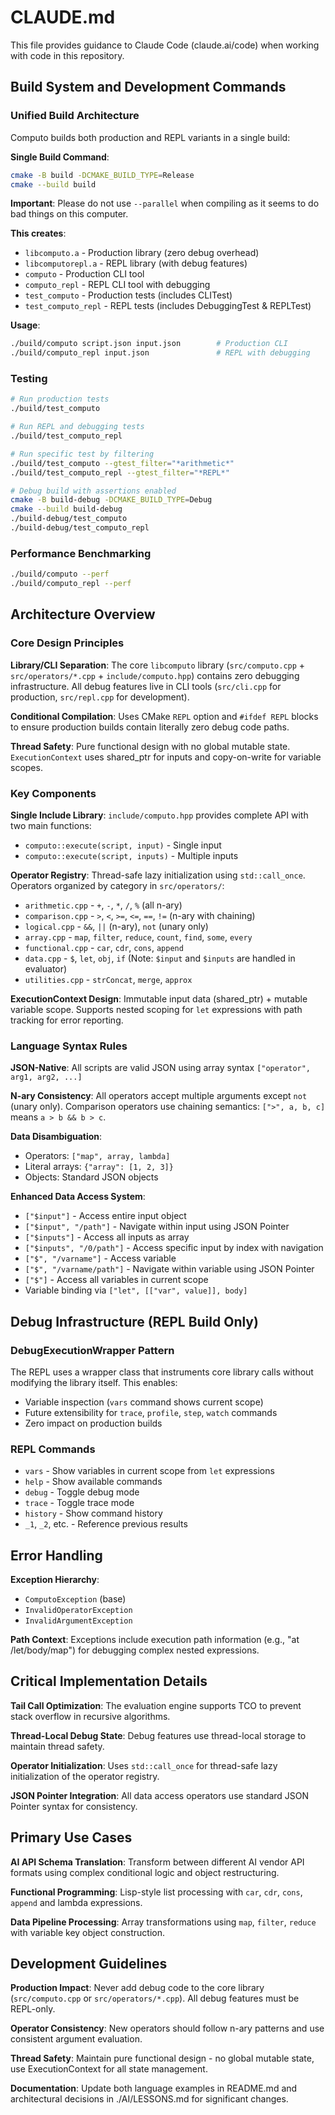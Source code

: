 # CLAUDE.md

This file provides guidance to Claude Code (claude.ai/code) when working with code in this repository.

## Build System and Development Commands

### Unified Build Architecture
Computo builds both production and REPL variants in a single build:

**Single Build Command**:
```bash
cmake -B build -DCMAKE_BUILD_TYPE=Release
cmake --build build
```

**Important**: Please do not use `--parallel` when compiling as it seems to do bad things on this computer.

**This creates**:
- `libcomputo.a` - Production library (zero debug overhead)
- `libcomputorepl.a` - REPL library (with debug features)
- `computo` - Production CLI tool
- `computo_repl` - REPL CLI tool with debugging
- `test_computo` - Production tests (includes CLITest)
- `test_computo_repl` - REPL tests (includes DebuggingTest & REPLTest)

**Usage**:
```bash
./build/computo script.json input.json        # Production CLI
./build/computo_repl input.json               # REPL with debugging
```

### Testing
```bash
# Run production tests
./build/test_computo

# Run REPL and debugging tests  
./build/test_computo_repl

# Run specific test by filtering
./build/test_computo --gtest_filter="*arithmetic*"
./build/test_computo_repl --gtest_filter="*REPL*"

# Debug build with assertions enabled
cmake -B build-debug -DCMAKE_BUILD_TYPE=Debug
cmake --build build-debug
./build-debug/test_computo
./build-debug/test_computo_repl
```

### Performance Benchmarking
```bash
./build/computo --perf
./build/computo_repl --perf
```

## Architecture Overview

### Core Design Principles

**Library/CLI Separation**: The core `libcomputo` library (`src/computo.cpp` + `src/operators/*.cpp` + `include/computo.hpp`) contains zero debugging infrastructure. All debug features live in CLI tools (`src/cli.cpp` for production, `src/repl.cpp` for development).

**Conditional Compilation**: Uses CMake `REPL` option and `#ifdef REPL` blocks to ensure production builds contain literally zero debug code paths.

**Thread Safety**: Pure functional design with no global mutable state. `ExecutionContext` uses shared_ptr for inputs and copy-on-write for variable scopes.

### Key Components

**Single Include Library**: `include/computo.hpp` provides complete API with two main functions:
- `computo::execute(script, input)` - Single input
- `computo::execute(script, inputs)` - Multiple inputs

**Operator Registry**: Thread-safe lazy initialization using `std::call_once`. Operators organized by category in `src/operators/`:
- `arithmetic.cpp` - `+`, `-`, `*`, `/`, `%` (all n-ary)
- `comparison.cpp` - `>`, `<`, `>=`, `<=`, `==`, `!=` (n-ary with chaining)
- `logical.cpp` - `&&`, `||` (n-ary), `not` (unary only)
- `array.cpp` - `map`, `filter`, `reduce`, `count`, `find`, `some`, `every`
- `functional.cpp` - `car`, `cdr`, `cons`, `append`
- `data.cpp` - `$`, `let`, `obj`, `if` (Note: `$input` and `$inputs` are handled in evaluator)
- `utilities.cpp` - `strConcat`, `merge`, `approx`

**ExecutionContext Design**: Immutable input data (shared_ptr) + mutable variable scope. Supports nested scoping for `let` expressions with path tracking for error reporting.

### Language Syntax Rules

**JSON-Native**: All scripts are valid JSON using array syntax `["operator", arg1, arg2, ...]`

**N-ary Consistency**: All operators accept multiple arguments except `not` (unary only). Comparison operators use chaining semantics: `[">", a, b, c]` means `a > b && b > c`.

**Data Disambiguation**: 
- Operators: `["map", array, lambda]`
- Literal arrays: `{"array": [1, 2, 3]}`
- Objects: Standard JSON objects

**Enhanced Data Access System**: 
- `["$input"]` - Access entire input object
- `["$input", "/path"]` - Navigate within input using JSON Pointer
- `["$inputs"]` - Access all inputs as array
- `["$inputs", "/0/path"]` - Access specific input by index with navigation
- `["$", "/varname"]` - Access variable
- `["$", "/varname/path"]` - Navigate within variable using JSON Pointer
- `["$"]` - Access all variables in current scope
- Variable binding via `["let", [["var", value]], body]`

## Debug Infrastructure (REPL Build Only)

### DebugExecutionWrapper Pattern
The REPL uses a wrapper class that instruments core library calls without modifying the library itself. This enables:
- Variable inspection (`vars` command shows current scope)
- Future extensibility for `trace`, `profile`, `step`, `watch` commands
- Zero impact on production builds

### REPL Commands
- `vars` - Show variables in current scope from `let` expressions
- `help` - Show available commands  
- `debug` - Toggle debug mode
- `trace` - Toggle trace mode
- `history` - Show command history
- `_1`, `_2`, etc. - Reference previous results

## Error Handling

**Exception Hierarchy**:
- `ComputoException` (base)
- `InvalidOperatorException` 
- `InvalidArgumentException`

**Path Context**: Exceptions include execution path information (e.g., "at /let/body/map") for debugging complex nested expressions.

## Critical Implementation Details

**Tail Call Optimization**: The evaluation engine supports TCO to prevent stack overflow in recursive algorithms.

**Thread-Local Debug State**: Debug features use thread-local storage to maintain thread safety.

**Operator Initialization**: Uses `std::call_once` for thread-safe lazy initialization of the operator registry.

**JSON Pointer Integration**: All data access operators use standard JSON Pointer syntax for consistency.

## Primary Use Cases

**AI API Schema Translation**: Transform between different AI vendor API formats using complex conditional logic and object restructuring.

**Functional Programming**: Lisp-style list processing with `car`, `cdr`, `cons`, `append` and lambda expressions.

**Data Pipeline Processing**: Array transformations using `map`, `filter`, `reduce` with variable key object construction.

## Development Guidelines

**Production Impact**: Never add debug code to the core library (`src/computo.cpp` or `src/operators/*.cpp`). All debug features must be REPL-only.

**Operator Consistency**: New operators should follow n-ary patterns and use consistent argument evaluation.

**Thread Safety**: Maintain pure functional design - no global mutable state, use ExecutionContext for all state management.

**Documentation**: Update both language examples in README.md and architectural decisions in ./AI/LESSONS.md for significant changes.
